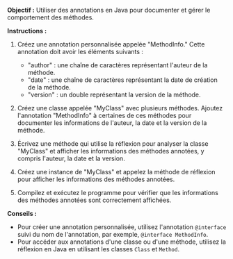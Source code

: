 
**Objectif :** Utiliser des annotations en Java pour documenter et gérer le comportement des méthodes.

**Instructions :**

1. Créez une annotation personnalisée appelée "MethodInfo." Cette annotation doit avoir les éléments suivants :
    - "author" : une chaîne de caractères représentant l'auteur de la méthode.
    - "date" : une chaîne de caractères représentant la date de création de la méthode.
    - "version" : un double représentant la version de la méthode.

2. Créez une classe appelée "MyClass" avec plusieurs méthodes. Ajoutez l'annotation "MethodInfo" à certaines de ces méthodes pour documenter les informations de l'auteur, la date et la version de la méthode.

3. Écrivez une méthode qui utilise la réflexion pour analyser la classe "MyClass" et afficher les informations des méthodes annotées, y compris l'auteur, la date et la version.

4. Créez une instance de "MyClass" et appelez la méthode de réflexion pour afficher les informations des méthodes annotées.

5. Compilez et exécutez le programme pour vérifier que les informations des méthodes annotées sont correctement affichées.

**Conseils :**

- Pour créer une annotation personnalisée, utilisez l'annotation `@interface` suivi du nom de l'annotation, par exemple, `@interface MethodInfo`.
- Pour accéder aux annotations d'une classe ou d'une méthode, utilisez la réflexion en Java en utilisant les classes `Class` et `Method`.
